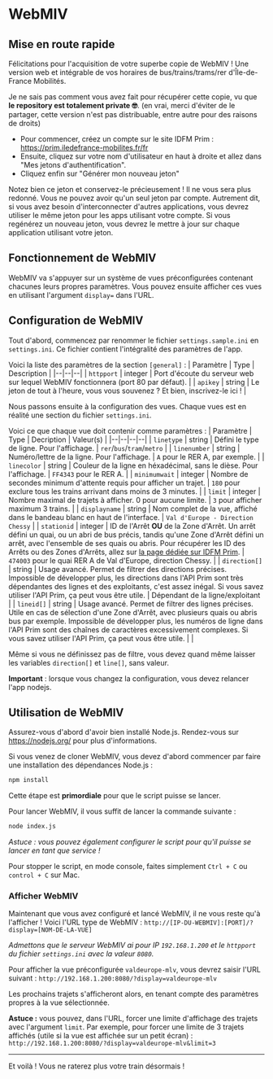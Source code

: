 # WebMIV
## Mise en route rapide
Félicitations pour l'acquisition de votre superbe copie de WebMIV !
Une version web et intégrable de vos horaires de bus/trains/trams/rer d'Île-de-France Mobilités.

Je ne sais pas comment vous avez fait pour récupérer cette copie, vu que __le repository est totalement private 🤓__. (en vrai, merci d'éviter de le partager, cette version n'est pas distribuable, entre autre pour des raisons de droits)


- Pour commencer, créez un compte sur le site IDFM Prim : https://prim.iledefrance-mobilites.fr/fr
- Ensuite, cliquez sur votre nom d'utilisateur en haut à droite et allez dans "Mes jetons d'authentification".
- Cliquez enfin sur "Générer mon nouveau jeton"

Notez bien ce jeton et conservez-le précieusement ! Il ne vous sera plus redonné.
Vous ne pouvez avoir qu'un seul jeton par compte. Autrement dit, si vous avez besoin d'interconnecter d'autres applications, vous devrez utiliser le même jeton pour les apps utilisant votre compte.
Si vous regénérez un nouveau jeton, vous devrez le mettre à jour sur chaque application utilisant votre jeton.

## Fonctionnement de WebMIV
WebMIV va s'appuyer sur un système de vues préconfigurées contenant chacunes leurs propres paramètres.
Vous pouvez ensuite afficher ces vues en utilisant l'argument `display=` dans l'URL.

## Configuration de WebMIV
Tout d'abord, commencez par renommer le fichier `settings.sample.ini` en `settings.ini`.
Ce fichier contient l'intégralité des paramètres de l'app.

Voici la liste des paramètres de la section `[general]` :
| Paramètre | Type | Description |
|--|--|--|
| `httpport` | integer | Port d'écoute du serveur web sur lequel WebMIV fonctionnera (port 80 par défaut). |
| `apikey` | string | Le jeton de tout à l'heure, vous vous souvenez ? Et bien, inscrivez-le ici ! |

Nous passons ensuite à la configuration des vues.
Chaque vues est en réalité une section du fichier `settings.ini`.

Voici ce que chaque vue doit contenir comme paramètres :
| Paramètre | Type | Decription | Valeur(s) |
|--|--|--|--|
| `linetype` | string | Défini le type de ligne. Pour l'affichage. | `rer`/`bus`/`tram`/`metro` |
| `linenumber` | string | Numéro/lettre de la ligne. Pour l'affichage. | `A` pour le RER A, par exemple. |
| `linecolor` | string | Couleur de la ligne en héxadécimal, sans le dièse. Pour l'affichage. | `FF4343` pour le RER A. |
| `minimumwait` | integer | Nombre de secondes minimum d'attente requis pour afficher un trajet. | `180` pour exclure tous les trains arrivant dans moins de 3 minutes. |
| `limit` | integer | Nombre maximal de trajets à afficher. 0 pour aucune limite. | `3` pour afficher maximum 3 trains. |
| `displayname` | string | Nom complet de la vue, affiché dans le bandeau blanc en haut de l'interface. | `Val d'Europe - Direction Chessy` |
| `stationid` | integer | ID de l'Arrêt __OU__ de la Zone d'Arrêt. Un arrêt défini un quai, ou un abri de bus précis, tandis qu'une Zone d'Arrêt défini un arrêt, avec l'ensemble de ses quais ou abris. Pour récupérer les ID des Arrêts ou des Zones d'Arrêts, allez sur [la page dédiée sur IDFM Prim](https://data.iledefrance-mobilites.fr/explore/dataset/arrets-transporteur/custom/?disjunctive.fournisseurname). | `474003` pour le quai RER A de Val d'Europe, direction Chessy. |
| `direction[]` | string | Usage avancé. Permet de filtrer des directions précises. Impossible de développer plus, les directions dans l'API Prim sont très dépendantes des lignes et des exploitants, c'est assez inégal. Si vous savez utiliser l'API Prim, ça peut vous être utile. | Dépendant de la ligne/exploitant |
| `lineid[]` | string | Usage avancé. Permet de filtrer des lignes précises. Utile en cas de sélection d'une Zone d'Arrêt, avec plusieurs quais ou abris bus par exemple. Impossible de développer plus, les numéros de ligne dans l'API Prim sont des chaînes de caractères excessivement complexes. Si vous savez utiliser l'API Prim, ça peut vous être utile. |  |

Même si vous ne définissez pas de filtre, vous devez quand même laisser les variables `direction[]` et `line[]`, sans valeur.

__Important__ : lorsque vous changez la configuration, vous devez relancer l'app nodejs.

## Utilisation de WebMIV
Assurez-vous d'abord d'avoir bien installé Node.js.
Rendez-vous sur https://nodejs.org/ pour plus d'informations.

Si vous venez de cloner WebMIV, vous devez d'abord commencer par faire une installation des dépendances Node.js :
```bash
npm install
```
Cette étape est __primordiale__ pour que le script puisse se lancer.

Pour lancer WebMIV, il vous suffit de lancer la commande suivante :
```bash
node index.js
```
_Astuce : vous pouvez également configurer le script pour qu'il puisse se lancer en tant que service !_

Pour stopper le script, en mode console, faites simplement `Ctrl + C` ou `control + C` sur Mac.

### Afficher WebMIV
Maintenant que vous avez configuré et lancé WebMIV, il ne vous reste qu'à l'afficher !
Voici l'URL type de WebMIV :
`http://[IP-DU-WEBMIV]:[PORT]/?display=[NOM-DE-LA-VUE]`

_Admettons que le serveur WebMIV ai pour IP `192.168.1.200` et le `httpport` du fichier `settings.ini` avec la valeur `8080`._

Pour afficher la vue préconfigurée `valdeurope-mlv`, vous devrez saisir l'URL suivant :
`http://192.168.1.200:8080/?display=valdeurope-mlv`

Les prochains trajets s'afficheront alors, en tenant compte des paramètres propres à la vue sélectionnée.

__Astuce :__ vous pouvez, dans l'URL, forcer une limite d'affichage des trajets avec l'argument `limit`.
Par exemple, pour forcer une limite de 3 trajets affichés (utile si la vue est affichée sur un petit écran) :
`http://192.168.1.200:8080/?display=valdeurope-mlv&limit=3`

---
Et voilà ! Vous ne raterez plus votre train désormais !